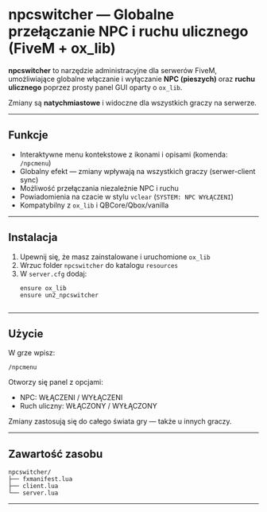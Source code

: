 #  npcswitcher — Globalne przełączanie NPC i ruchu ulicznego (FiveM + ox_lib)

**npcswitcher** to narzędzie administracyjne dla serwerów FiveM, umożliwiające globalne włączanie i wyłączanie **NPC (pieszych)** oraz **ruchu ulicznego** poprzez prosty panel GUI oparty o `ox_lib`.

 Zmiany są **natychmiastowe** i widoczne dla wszystkich graczy na serwerze.

---

##  Funkcje

-  Interaktywne menu kontekstowe z ikonami i opisami (komenda: `/npcmenu`)
-  Globalny efekt — zmiany wpływają na wszystkich graczy (serwer-client sync)
-  Możliwość przełączania niezależnie NPC i ruchu
-  Powiadomienia na czacie w stylu `vclear` (`SYSTEM: NPC WYŁĄCZENI`)
-  Kompatybilny z `ox_lib` i QBCore/Qbox/vanilla

---

##  Instalacja

1. Upewnij się, że masz zainstalowane i uruchomione `ox_lib`
2. Wrzuc folder `npcswitcher` do katalogu `resources`  
3. W `server.cfg` dodaj:
   ```
   ensure ox_lib
   ensure un2_npcswitcher
 
---

##  Użycie

W grze wpisz:

```
/npcmenu
```

Otworzy się panel z opcjami:
-  NPC: WŁĄCZENI / WYŁĄCZENI
-  Ruch uliczny: WŁĄCZONY / WYŁĄCZONY

Zmiany zastosują się do całego świata gry — także u innych graczy.

---

##  Zawartość zasobu

```
npcswitcher/
├── fxmanifest.lua
├── client.lua
└── server.lua
```

---
